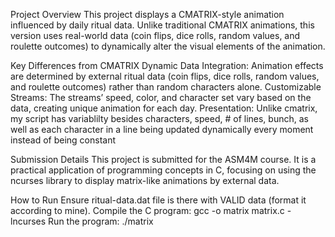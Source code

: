 Project Overview
This project displays a CMATRIX-style animation influenced by daily ritual data. Unlike traditional CMATRIX animations, this version uses real-world data (coin flips, dice rolls, random values, and roulette outcomes) to dynamically alter the visual elements of the animation.

Key Differences from CMATRIX
Dynamic Data Integration: Animation effects are determined by external ritual data (coin flips, dice rolls, random values, and roulette outcomes) rather than random characters alone.
Customizable Streams: The streams’ speed, color, and character set vary based on the data, creating unique animation for each day.
Presentation: Unlike cmatrix, my script has variablilty besides characters, speed, # of lines, bunch, as well as each character in a line being updated dynamically every moment instead of being constant

Submission Details
This project is submitted for the ASM4M course. It is a practical application of programming concepts in C, focusing on using the ncurses library to display matrix-like animations by external data.

How to Run
Ensure ritual-data.dat file is there with VALID data (format it according to mine).
Compile the C program:
gcc -o matrix matrix.c -lncurses
Run the program:
./matrix
